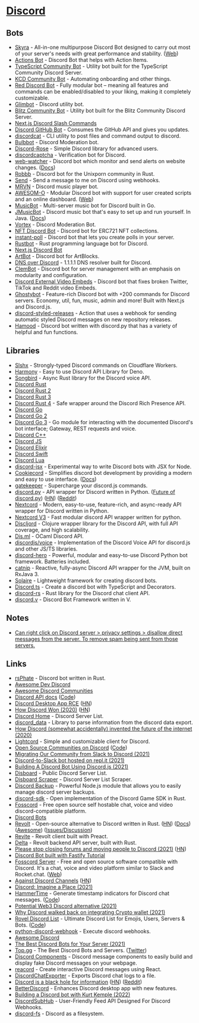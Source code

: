 # [Discord](https://discord.com)

## Bots

- [Skyra](https://github.com/skyra-project/skyra) - All-in-one multipurpose Discord Bot designed to carry out most of your server's needs with great performance and stability. ([Web](https://skyra.pw/))
- [Actions Bot](https://github.com/wei/discord-actions-bot) - Discord Bot that helps with Action Items.
- [TypeScript Community Bot](https://github.com/typescript-community/community-bot) - Utility bot built for the TypeScript Community Discord Server.
- [KCD Community Bot](https://github.com/kentcdodds/kcd-discord-bot) - Automating onboarding and other things.
- [Red Discord Bot](https://github.com/Cog-Creators/Red-DiscordBot) - Fully modular bot – meaning all features and commands can be enabled/disabled to your liking, making it completely customizable.
- [Glimbot](https://github.com/nisamson/glimbot) - Discord utility bot.
- [Blitz Community Bot](https://github.com/blitz-js/discord-bot) - Utility bot built for the Blitz Community Discord Server.
- [Next.js Discord Slash Commands](https://github.com/jackmerrill/nextjs-discord-slash-commands)
- [Discord GitHub Bot](https://github.com/Falconerd/discord-bot-github) - Consumes the GitHub API and gives you updates.
- [discordcat](https://github.com/k-nasa/discordcat) - CLI utility to post files and command output to discord.
- [Bulbbot](https://github.com/TeamBulbbot/bulbbot) - Discord Moderation bot.
- [Discord-Rose](https://github.com/discord-rose/discord-rose) - Simple Discord library for advanced users.
- [discordcaptcha](https://github.com/y21/discordcaptcha) - Verification bot for Discord.
- [web-watcher](https://github.com/shellbear/web-watcher) - Discord bot which monitor and send alerts on website changes. ([Docs](https://shellbear.github.io/web-watcher/))
- [Robbb](https://github.com/unixporn/robbb) - Discord bot for the Unixporn community in Rust.
- [Send](https://github.com/cnrad/send) - Send a message to me on Discord using webhooks.
- [MRVN](https://github.com/cpdt/mrvn-bot) - Discord music player bot.
- [AWESOM-O](https://github.com/feinwarusoftware/awesomobot) - Modular Discord bot with support for user created scripts and an online dashboard. ([Web](https://awesomo.feinwaru.com/))
- [MusicBot](https://github.com/ljgago/MusicBot) - Multi-server music bot for Discord built in Go.
- [JMusicBot](https://github.com/jagrosh/MusicBot) - Discord music bot that's easy to set up and run yourself. In Java. ([Docs](https://jmusicbot.com/))
- [Vortex](https://github.com/jagrosh/Vortex) - Discord Moderation Bot.
- [NFT Discord Bot](https://github.com/lucid-eleven/nft-discord-bot) - Discord bot for ERC721 NFT collections.
- [instant-poll](https://github.com/JohnnyJayJay/instant-poll) - Discord bot that lets you create polls in your server.
- [Rustbot](https://github.com/kangalioo/rustbot) - Rust programming language bot for Discord.
- [Next.js Discord Bot](https://github.com/vercel/nextjs-discord-bot)
- [ArtBot](https://github.com/ArtBlocks/artbot) - Discord bot for ArtBlocks.
- [DNS over Discord](https://github.com/MattIPv4/DNS-over-Discord) - 1.1.1.1 DNS resolver built for Discord.
- [ClemBot](https://github.com/ClemBotProject/ClemBot) - Discord bot for server management with an emphasis on modularity and configuration.
- [Discord External Video Embeds](https://github.com/adryd325/discord-twitter-video-embeds) - Discord bot that fixes broken Twitter, TikTok and Reddit video Embeds.
- [Ghostybot](https://github.com/Dev-CasperTheGhost/ghostybot) - Feature-rich Discord bot with +200 commands for Discord servers. Economy, util, fun, music, admin and more! Built with Next.js and Discord.js.
- [discord-styled-releases](https://github.com/nhevia/discord-styled-releases) - Action that uses a webhook for sending automatic styled Discord messages on new repository releases.
- [Hamood](https://github.com/nathanielfernandes/HamoodBot) - Discord bot written with discord.py that has a variety of helpful and fun functions.

## Libraries

- [Slshx](https://github.com/mrbbot/slshx) - Strongly-typed Discord commands on Cloudflare Workers.
- [Harmony](https://github.com/harmonyland/harmony) - Easy to use Discord API Library for Deno.
- [Songbird](https://github.com/serenity-rs/songbird) - Async Rust library for the Discord voice API.
- [Discord Rust](https://github.com/twilight-rs/twilight)
- [Discord Rust 2](https://github.com/serenity-rs/serenity)
- [Discord Rust 3](https://github.com/passcod/accord)
- [Discord Rust 4](https://github.com/AregevDev/rustcord) - Safe wrapper around the Discord Rich Presence API.
- [Discord Go](https://github.com/bwmarrin/discordgo)
- [Discord Go 2](https://github.com/diamondburned/arikawa)
- [Discord Go 3](https://github.com/andersfylling/disgord) - Go module for interacting with the documented Discord's bot interface; Gateway, REST requests and voice.
- [Discord C++](https://github.com/yourWaifu/sleepy-discord)
- [Discord JS](https://github.com/discordjs/discord.js)
- [Discord Elixir](https://github.com/Kraigie/nostrum)
- [Discord Swift](https://github.com/Azoy/Sword)
- [Discord Lua](https://github.com/SinisterRectus/Discordia)
- [discord-jsx](https://github.com/alii/discord-jsx) - Experimental way to write Discord bots with JSX for Node.
- [Cookiecord](https://github.com/cookiecord/cookiecord) - Simplifies discord bot development by providing a modern and easy to use interface. ([Docs](https://cookiecord.js.org/))
- [gatekeeper](https://github.com/itsMapleLeaf/gatekeeper) - Supercharge your discord.js commands.
- [discord.py](https://github.com/Rapptz/discord.py) - API wrapper for Discord written in Python. ([Future of discord.py](https://gist.github.com/Rapptz/4a2f62751b9600a31a0d3c78100287f1)) ([HN](https://news.ycombinator.com/item?id=28334516)) ([Reddit](https://www.reddit.com/r/programming/comments/pd092x/discordpy_development_ceased/))
- [Nextcord](https://github.com/nextcord/nextcord) - Modern, easy-to-use, feature-rich, and async-ready API wrapper for Discord written in Python.
- [Nextcord V3](https://github.com/nextcord/nextcord-v3) - Fast modular discord API wrapper written for python.
- [Discljord](https://github.com/IGJoshua/discljord) - Clojure wrapper library for the Discord API, with full API coverage, and high scalability.
- [Dis.ml](https://github.com/Mishio595/disml) - OCaml Discord API.
- [discordjs/voice](https://github.com/discordjs/voice) - Implementation of the Discord Voice API for discord.js and other JS/TS libraries.
- [discord-hero](https://github.com/discord-hero/discord-hero) - Powerful, modular and easy-to-use Discord Python bot framework. Batteries included.
- [catnip](https://github.com/mewna/catnip) - Reactive, fully-async Discord API wrapper for the JVM, built on RxJava 3.
- [Solaire](https://github.com/wwselleck/solaire-discord) - Lightweight framework for creating discord bots.
- [Discord.ts](https://github.com/oceanroleplay/discord.ts) - Create a discord bot with TypeScript and Decorators.
- [discord-rs](https://github.com/SpaceManiac/discord-rs) - Rust library for the Discord chat client API.
- [discord.v](https://github.com/Terisback/discord.v) - Discord Bot Framework written in V.

## Notes

- [Can right click on Discord server > privacy settings > disallow direct messages from the server. To remove spam being sent from those servers.](https://youtu.be/2UdKaktBvKQ?t=1063)

## Links

- [rsPhate](https://github.com/Phate6660/rsPhate) - Discord bot written in Rust.
- [Awesome Dev Discord](https://github.com/ljosberinn/awesome-dev-discord)
- [Awesome Discord Communities](https://github.com/mhxion/awesome-discord-communities)
- [Discord API docs](https://discord.com/developers/docs/intro) ([Code](https://github.com/discord/discord-api-docs))
- [Discord Desktop App RCE](https://mksben.l0.cm/2020/10/discord-desktop-rce.html) ([HN](https://news.ycombinator.com/item?id=24822755))
- [How Discord Won (2020)](https://ianvanagas.com/2020/10/19/how-discord-won/) ([HN](https://news.ycombinator.com/item?id=24829635))
- [Discord Home](https://discordhome.com/) - Discord Server List.
- [discord_data](https://github.com/seanbreckenridge/discord_data) - Library to parse information from the discord data export.
- [How Discord (somewhat accidentally) invented the future of the internet (2020)](https://www.protocol.com/discord)
- [Lightcord](https://github.com/Lightcord/Lightcord) - Simple and customizable client for Discord.
- [Open Source Communities on Discord](https://discord.com/open-source) ([Code](https://github.com/discord/discord-open-source))
- [Migrating Our Community from Slack to Discord (2021)](https://orbit.love/blog/how-to-migrate-a-community-from-slack-to-discord)
- [Discord-to-Slack bot hosted on repl.it (2021)](https://blog.arkency.com/discord-bot-talking-to-slack-hosted-on-repl-dot-it/)
- [Building A Discord Bot Using Discord.js (2021)](https://www.smashingmagazine.com/2021/02/building-discord-bot-discordjs/)
- [Disboard](https://disboard.org/) - Public Discord Server List.
- [Disboard Scraper](https://github.com/crock/disboard-scraper) - Discord Server List Scraper.
- [Discord Backup](https://github.com/Androz2091/discord-backup) - Powerful Node.js module that allows you to easily manage discord server backups.
- [discord-sdk](https://github.com/EmbarkStudios/discord-sdk) - Open implementation of the Discord Game SDK in Rust.
- [Fosscord](https://github.com/fosscord/fosscord) - Free open source self hostable chat, voice and video discord-compatible platform.
- [Discord Bots](https://discord.com/invite/0cDvIgU2voY8RSYL)
- [Revolt](https://revolt.chat/) - Open-source alternative to Discord written in Rust. ([HN](https://news.ycombinator.com/item?id=28434012)) ([Docs](https://developers.revolt.chat/)) ([Awesome](https://github.com/insertish/awesome-revolt)) ([Issues/Discussion](https://github.com/revoltchat/revolt))
- [Revite](https://github.com/revoltchat/revite) - Revolt client built with Preact.
- [Delta](https://github.com/revoltchat/delta) - Revolt backend API server, built with Rust.
- [Please stop closing forums and moving people to Discord (2021)](https://kotaku.com/please-stop-closing-forums-and-moving-people-to-discord-1847684851) ([HN](https://news.ycombinator.com/item?id=28549739))
- [Discord Bot built with Fastify Tutorial](https://github.com/Eomm/fastify-discord-bot-demo)
- [Fosscord Server](https://github.com/fosscord/fosscord-server) - Free and open source software compatible with Discord. It's a chat, voice and video platform similar to Slack and Rocket.chat. ([Web](https://fosscord.com/))
- [Against Discord Channels](https://becca.ooo/discord) ([HN](https://news.ycombinator.com/item?id=29128361))
- [Discord: Imagine a Place (2021)](https://www.notboring.co/p/discord-imagine-a-place)
- [HammerTime](https://hammertime.djdavid98.art/) - Generate timestamp indicators for Discord chat messages. ([Code](https://github.com/DJDavid98/HammerTime))
- [Potential Web3 Discord alternative (2021)](https://twitter.com/jacksondame/status/1459517582302715904)
- [Why Discord walked back on integrating Crypto wallet (2021)](https://twitter.com/amytongwu/status/1459384682676736006)
- [Rovel Discord List](https://discord.rovelstars.com/) - Ultimate Discord List for Emojis, Users, Servers & Bots. ([Code](https://github.com/rovelstars/discord-list))
- [python-discord-webhook](https://github.com/lovvskillz/python-discord-webhook) - Execute discord webhooks.
- [Awesome Discord](https://github.com/jacc/awesome-discord)
- [The Best Discord Bots for Your Server (2021)](https://www.wired.com/story/best-discord-bots/)
- [Top.gg](https://top.gg/) - The Best Discord Bots and Servers. ([Twitter](https://twitter.com/JoinTopgg))
- [Discord Components](https://github.com/skyra-project/discord-components) - Discord message components to easily build and display fake Discord messages on your webpage.
- [reacord](https://github.com/itsMapleLeaf/reacord) - Create interactive Discord messages using React.
- [DiscordChatExporter](https://github.com/Tyrrrz/DiscordChatExporter) - Exports Discord chat logs to a file.
- [Discord is a black hole for information](https://knockout.chat/thread/33251/1) ([HN](https://news.ycombinator.com/item?id=30311982)) ([Reddit](https://www.reddit.com/r/programming/comments/sr1enx/discord_is_a_black_hole_for_information_knockout/))
- [BetterDiscord](https://github.com/BetterDiscord/BetterDiscord) - Enhances Discord desktop app with new features.
- [Building a Discord bot with Kurt Kemple (2022)](https://www.youtube.com/watch?v=xQypJTpI5-U)
- [DiscordSubHub](https://github.com/nathanielfernandes/DiscordSubHub) - User-Friendly Feed API Designed For Discord Webhooks.
- [discord-fs](https://github.com/pixelomer/discord-fs) - Discord as a filesystem.
